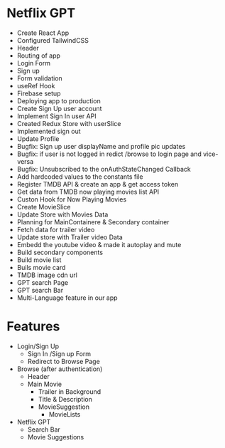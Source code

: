 # Netflix GPT

- Create React App
- Configured TailwindCSS
- Header
- Routing of app
- Login Form
- Sign up
- Form validation
- useRef Hook
- Firebase setup
- Deploying app to production
- Create Sign Up user account 
- Implement Sign In user API
- Created Redux Store with userSlice
- Implemented sign out
- Update Profile    
- Bugfix: Sign up user displayName and profile pic updates
- Bugfix: if user is not logged in redict /browse to login page and vice-versa
- Bugfix: Unsubscribed to the onAuthStateChanged Callback
- Add hardcoded values to the constants file
- Register TMDB API & create an app & get access token
- Get data from TMDB now playing movies list API   
- Custon Hook for Now Playing Movies
- Create MovieSlice
- Update Store with Movies Data
- Planning for MainContainere & Secondary container
- Fetch data for trailer video
- Update store with Trailer video Data
- Embedd the youtube video & made it autoplay and mute   
- Build secondary components
- Build movie list
- Buils movie card
- TMDB image cdn url
- GPT search Page
- GPT search Bar
- Multi-Language feature in our app

# Features
- Login/Sign Up
    - Sign In /Sign up Form
    - Redirect to Browse Page
- Browse (after authentication)
    - Header
    - Main Movie
        - Trailer in Background
        - Title & Description
        - MovieSuggestion
            - MovieLists 
- Netflix GPT
    - Search Bar
    - Movie Suggestions